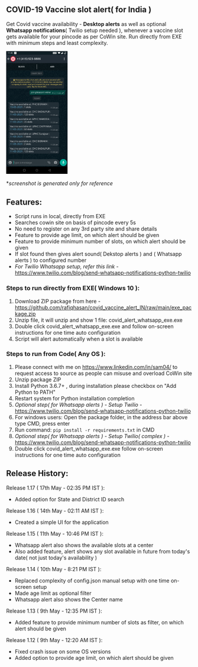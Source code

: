 ## **COVID-19 Vaccine slot alert( for India )**
Get Covid vaccine availability - **Desktop alerts** as well as optional **Whatsapp notifications**( Twilio setup needed ), whenever a vaccine slot gets available for your pincode as per CoWin site. Run directly from EXE with minimum steps and least complexity.

<img src="/scrn_shot.jpg" width="33%"/>

**screenshot is generated only for reference*

## **Features**:
- Script runs in local, directly from EXE
- Searches cowin site on basis of pincode every 5s
- No need to register on any 3rd party site and share details
- Feature to provide age limit, on which alert should be given
- Feature to provide minimum number of slots, on which alert should be given
- If slot found then gives alert sound( Dekstop alerts ) and  ( Whatsapp alerts ) to configured number
- *For Twilio Whatsapp setup, refer this link* - https://www.twilio.com/blog/send-whatsapp-notifications-python-twilio

### Steps to run directly from EXE( Windows 10 ):
1. Download ZIP package from here - https://github.com/rafiqhasan/covid_vaccine_alert_IN/raw/main/exe_package.zip
2. Unzip file, it will unzip and show 1 file: covid_alert_whatsapp_exe.exe
3. Double click covid_alert_whatsapp_exe.exe and follow on-screen instructions for one time auto configuration
4. Script will alert automatically when a slot is available

### Steps to run from Code( Any OS ):
1. Please connect with me on https://www.linkedin.com/in/sam04/ to request access to source as people can misuse and overload CoWin site
2. Unzip package ZIP
3. Install Python 3.6.7+ , during installation please checkbox on "Add Python to PATH"
4. Restart system for Python installation completion
5. *Optional step( for Whatsapp alerts ) - Setup Twilio* - https://www.twilio.com/blog/send-whatsapp-notifications-python-twilio
6. For windows users: Open the package folder, in the address bar above type CMD, press enter
7. Run command: ```pip install -r requirements.txt``` in CMD
8. *Optional step( for Whatsapp alerts ) - Setup Twilio( complex )* - https://www.twilio.com/blog/send-whatsapp-notifications-python-twilio
9. Double click covid_alert_whatsapp_exe.exe follow on-screen instructions for one time auto configuration

## Release History:
Release 1.17 ( 17th May - 02:35 PM IST ):
- Added option for State and District ID search

Release 1.16 ( 14th May - 02:11 AM IST ):
- Created a simple UI for the application

Release 1.15 ( 11th May - 10:46 PM IST ):
- Whatsapp alert also shows the available slots at a center
- Also added feature, alert shows any slot available in future from today's date( not just today's availability )

Release 1.14 ( 10th May - 8:21 PM IST ):
- Replaced complexity of config.json manual setup with one time on-screen setup
- Made age limit as optional filter
- Whatsapp alert also shows the Center name

Release 1.13 ( 9th May - 12:35 PM IST ):
- Added feature to provide minimum number of slots as filter, on which alert should be given

Release 1.12 ( 9th May - 12:20 AM IST ):
- Fixed crash issue on some OS versions
- Added option to provide age limit, on which alert should be given
